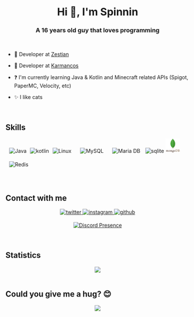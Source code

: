 <h1 align="center">Hi 👋, I'm Spinnin</h1>
<h3 align="center">A 16 years old guy that loves programming</h3>  
<br/>  
  
- 🔭 Developer at [Zestian](https://discord.gg/zestianmc)
- 🔭 Developer at [Karmancos](https://karmancos.42web.io)
  

- ❓ I'm currently learning Java & Kotlin and Minecraft related APIs (Spigot, PaperMC, Velocity, etc)
  

- ✨ I like cats
  

<br/>  


## Skills

<img style="margin: 10px" src="https://profilinator.rishav.dev/skills-assets/java-original-wordmark.svg" alt="Java" height="50" /><img src="https://www.vectorlogo.zone/logos/kotlinlang/kotlinlang-icon.svg" alt="kotlin" width="40" height="40"/><img style="margin: 10px" src="https://profilinator.rishav.dev/skills-assets/linux-original.svg" alt="Linux" height="50" /> <img style="margin: 10px" src="https://profilinator.rishav.dev/skills-assets/mysql-original-wordmark.svg" alt="MySQL" height="50" /> <img style="margin: 10px" src="https://profilinator.rishav.dev/skills-assets/mariadb.png" alt="Maria DB" height="50" />   <img src="https://www.vectorlogo.zone/logos/sqlite/sqlite-icon.svg" alt="sqlite" width="40" height="40"/>  <img src="https://raw.githubusercontent.com/devicons/devicon/master/icons/mongodb/mongodb-original-wordmark.svg" alt="mongodb" width="40" height="40"/> <img style="margin: 10px" src="https://profilinator.rishav.dev/skills-assets/redis-original-wordmark.svg" alt="Redis" height="50" />  


<br/>  


## Contact with me
<div align="center">
<a href="https://twitter.com/spinnin34" target="_blank">
<img src=https://img.shields.io/badge/twitter-%2300acee.svg?&style=for-the-badge&logo=twitter&logoColor=white alt=twitter style="margin-bottom: 5px;" />
</a>
<a href="https://instagram.com/ahmedos08" target="_blank">
<img src=https://img.shields.io/badge/instagram-%23000000.svg?&style=for-the-badge&logo=instagram&logoColor=white alt=instagram style="margin-bottom: 5px;" />
</a>
<a href="https://github.com/spinnin34" target="_blank">
<img src=https://img.shields.io/badge/github-%2324292e.svg?&style=for-the-badge&logo=github&logoColor=white alt=github style="margin-bottom: 5px;" />
</a>  


[![Discord Presence](https://lanyard.cnrad.dev/api/807665320088829973)](https://discord.com/users/807665320088829973)
</div>  
  

<br/>  


## Statistics
<div align="center"><img src="https://github-readme-stats.vercel.app/api?username=spinnin34&show_icons=true&count_private=true&hide_border=true&locale=es&theme=dracula" align="center" /></div>  

<br/>  

## Could you give me a hug? 😊
<center>
<a href="http://huggle.jdf2.org/hug/YoSoyVillaa">
     <img src="http://huggle.jdf2.org/sig/YoSoyVillaa.png">
</a>
</center>
